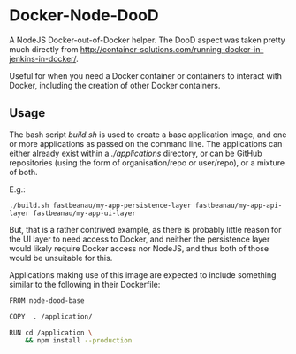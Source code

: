 # Docker-Node-DooD

A NodeJS Docker-out-of-Docker helper.  The DooD aspect was taken pretty much directly from http://container-solutions.com/running-docker-in-jenkins-in-docker/.

Useful for when you need a Docker container or containers to interact with Docker, including the creation of other Docker containers.

## Usage


The bash script _build.sh_ is used to create a base application image, and one or more applications as passed on the command line.  The applications can either already exist within a _./applications_ directory, or can be GitHub repositories (using the form of organisation/repo or user/repo), or a mixture of both.

E.g.:

```
./build.sh fastbeanau/my-app-persistence-layer fastbeanau/my-app-api-layer fastbeanau/my-app-ui-layer 
```

But, that is a rather contrived example, as there is probably little reason for the UI layer to need access to Docker, and neither the persistence layer would likely require Docker access nor NodeJS, and thus both of those would be unsuitable for this. 

Applications making use of this image are expected to include something similar to the following in their Dockerfile:

```bash
FROM node-dood-base

COPY  . /application/

RUN cd /application \
    && npm install --production
```